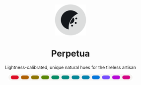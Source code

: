 <p align="center">
    <picture>
        <source media="(prefers-color-scheme: dark)" srcset="https://raw.githubusercontent.com/perpetuatheme/perpetua/main/logo/logo_circle_dark.png">
        <source media="(prefers-color-scheme: light)" srcset="https://raw.githubusercontent.com/perpetuatheme/perpetua/main/logo/logo_circle_light.png">
        <img alt="The Perpetua logo, a waning crescent flipped across the x-axis, with half a sun on the inside" width="100" src="https://raw.githubusercontent.com/perpetuatheme/perpetua/main/logo/logo_circle_light.png">
    </picture>
    <h1 align="center">Perpetua</h1>
</p>

<p align="center">Lightness-calibrated, unique natural hues for the tireless artisan</p>

<p align="center">
    <picture>
        <source media="(prefers-color-scheme: dark)" srcset="https://raw.githubusercontent.com/perpetuatheme/perpetua/main/assets/palette_dark.png">
        <source media="(prefers-color-scheme: light)" srcset="https://raw.githubusercontent.com/perpetuatheme/perpetua/main/assets/palette_light.png">
        <img alt="Perpetua color palette" width="400" src="https://raw.githubusercontent.com/perpetuatheme/perpetua/main/assets/palette_light.png">
    </picture>
</p>
